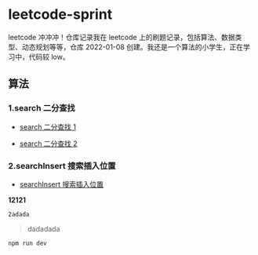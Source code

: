 # leetcode-sprint

leetcode 冲冲冲！仓库记录我在 leetcode 上的刷题记录，包括算法、数据类型、动态规划等等，仓库 2022-01-08 创建。我还是一个算法的小学生，正在学习中，代码较 low。

## 算法

### 1.search 二分查找

- [search 二分查找 1](https://github.com/Tyh2001/leetcode-sprint/blob/master/algorithm/1.search/demo1.js)

- [search 二分查找 2](https://github.com/Tyh2001/leetcode-sprint/blob/master/algorithm/1.search/demo2.js)

### 2.searchInsert 搜索插入位置

- [searchInsert 搜索插入位置](https://github.com/Tyh2001/leetcode-sprint/blob/master/2.algorithm/searchInsert/demo1.js)

**12121**

`2adada`

> dadadada


```shell
npm run dev
```
